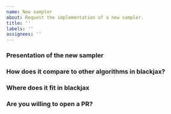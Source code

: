 ```yaml
---
name: New sampler
about: Request the implementation of a new sampler.
title: ''
labels: ''
assignees: ''
---
```


<!--
Before suggesting a new sampler, please make sure this hasn't already been suggested by searching through the past issues and the PR tracker.
-->

### Presentation of the new sampler

<!--
Assume that we know nothing about this sampler. Please give us as much information as possible so we can judge it fairly. That includes (but is not limited to):
- Academic article
- Blog posts
- Implementations
- Personnal experience with the algorithm
-->

### How does it compare to other algorithms in blackjax?

<!--
How does it compare in terms of
- Performance
- Generality
- Complexity
-->

### Where does it fit in blackjax

<!--
Please explain to us why you are suggesting this algorithm for integration with blackjax.
-->

### Are you willing to open a PR?

<!--
Tell us whether you are willing to implement the algorithm yourself, and if so if you can share a design plan.
-->

<!-- Thanks for contributing! -->
